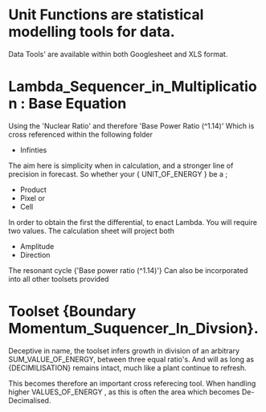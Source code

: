 # Unit Functions are statistical modelling tools for data.

Data Tools' are available within both Googlesheet and XLS format. 

# Lambda_Sequencer_in_Multiplication : Base Equation 

Using the 'Nuclear Ratio' and therefore 'Base Power Ratio (^1.14)' 
Which is cross referenced within the following folder 

* Infinties 

The aim here is simplicity when in calculation, and a stronger line of precision in forecast. 
So whether your { UNIT_OF_ENERGY } be a ;

* Product
* Pixel or
* Cell

In order to obtain the first the differential, to enact Lambda. You will require two values. The calculation sheet will project both 

* Amplitude
* Direction 

The resonant cycle {'Base power ratio (^1.14)'} Can also be incorporated into all other toolsets provided


# Toolset {Boundary Momentum_Suquencer_In_Divsion}.

Deceptive in name, the toolset infers growth in division of an arbitrary SUM_VALUE_OF_ENERGY, 
between three equal ratio's. And will as long as {DECIMILISATION} remains intact, much like a plant continue to refresh. 

This becomes therefore an important cross referecing tool. 
When handling higher VALUES_OF_ENERGY , as this is often the area which becomes De-Decimalised.
